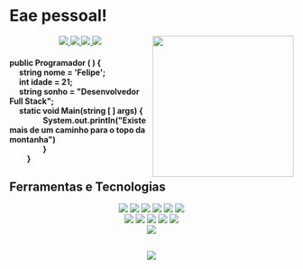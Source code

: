 # Eae pessoal!

<img align = "right" src="https://avatars.githubusercontent.com/u/103579021?s=400&u=1961e651a93d8a3dfcae530f17cdf415a693ff37&v=4" width="250px" height="250px"/><div>
	
<div align = "center">
<a href="https://github.com/FelipeBertoli" alt="github" target="_blank">
<img src="https://img.shields.io/badge/GitHub-000000?&style=flat-square&logo=GitHub&logoColor=white">
<a href="https://www.linkedin.com/in/felipebertoli" alt="linkedin" target="_blank">
<img src="https://img.shields.io/badge/LinkedIn-%230077B5.svg?&style=flat-square&logo=linkedin&logoColor=white">
</a>
<a href="mailto:felipebertolioliveira@gmail.com" alt="gmail" target="_blank">
<img src="https://img.shields.io/badge/Gmail-FF0000?style=flat-square&labelColor=FF0000&logo=gmail&logoColor=white&link=mailto:tassiofernandescosta@gmail.com" />
</a>
<a href="https://wa.me/5543984331545" alt="WhatsApp" target="_blank">
<img src="https://img.shields.io/badge/WhatsApp-25d366?style=flat-square&labelColor=25d366&logo=whatsapp&logoColor=white&link=https://wa.me/5584981430120"/>
</a>
</div>
	  
	  
<h4> public Programador (	) {	<br>
&emsp;  string nome = 'Felipe';		<br>
&emsp;	int idade = 21; 	<br>
&emsp;	string sonho = "Desenvolvedor Full Stack";	<br>
&emsp;	static void Main(string [ ] args) {	<br>
&emsp;&emsp;&emsp;&emsp;  System.out.println("Existe mais de um caminho para o topo da montanha") 	<br>
&emsp;&emsp;&emsp;&emsp;  }	<br>
&emsp;&emsp; }  </h4>


<h2> Ferramentas e Tecnologias </h2>
<div align = "center">

<img class="skill-item" src="https://img.shields.io/badge/HTML5-E34F26?style=for-the-badge&logo=html5&logoColor=white"> 	
<img class="skill-item" src="https://img.shields.io/badge/CSS3-1572B6?style=for-the-badge&logo=css3&logoColor=white"> 
<img class="skill-item" src="https://img.shields.io/badge/JavaScript-F7DF1E?style=for-the-badge&logo=javascript&logoColor=black">
<img class="skill-item" src="https://img.shields.io/badge/Java-red?style=for-the-badge&logo=openjdk&logoColor=white"> 
<img class="skill-item" src="https://img.shields.io/badge/PHP-777BB4?style=for-the-badge&logo=php&logoColor=white">
<img class="skill-item" src="https://img.shields.io/badge/MySQL-black?style=for-the-badge&logo=mysql&logoColor=white">
<br>
<img class="skill-item" src="https://img.shields.io/badge/angular-%23DD0031.svg?style=for-the-badge&logo=angular&logoColor=white">
<img class="skill-item" src="https://img.shields.io/badge/laravel-%23FF2D20.svg?style=for-the-badge&logo=laravel&logoColor=white"> 
<img class="skill-item" src="https://img.shields.io/badge/Node.js-43853D?style=for-the-badge&logo=node.js&logoColor=white">
<img class="skill-item" src="https://img.shields.io/badge/React-20232A?style=for-the-badge&logo=react&logoColor=61DAFB">
<img class="skill-item" src="https://img.shields.io/badge/React_Native-20232A?style=for-the-badge&logo=react&logoColor=61DAFB">
<div/>

<img class="skill-item" src="https://github-readme-stats.vercel.app/api/top-langs/?username=FelipeBertoli&theme=blue-green">
	
<div align = "center"><h2><img src="https://miro.medium.com/max/800/0*VV3Nmxgv3KX4sLhr.gif"/></h2>

